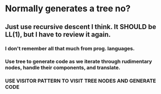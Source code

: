 # Normally generates a tree no? 
## Just use recursive descent I think. It SHOULD be LL(1), but I have to review it again.
### I don't remember all that much from prog. languages.

### Use tree to generate code as we iterate through rudimentary nodes, handle their components, and translate.

### USE VISITOR PATTERN TO VISIT TREE NODES AND GENERATE CODE